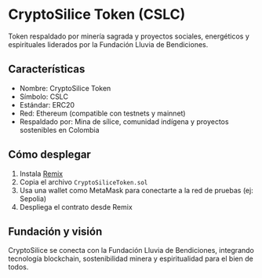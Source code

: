 # CryptoSilice Token (CSLC)

Token respaldado por minería sagrada y proyectos sociales, energéticos y espirituales liderados por la Fundación Lluvia de Bendiciones.

## Características
- Nombre: CryptoSilice Token
- Símbolo: CSLC
- Estándar: ERC20
- Red: Ethereum (compatible con testnets y mainnet)
- Respaldado por: Mina de sílice, comunidad indígena y proyectos sostenibles en Colombia

## Cómo desplegar
1. Instala [Remix](https://remix.ethereum.org/)
2. Copia el archivo `CryptoSiliceToken.sol`
3. Usa una wallet como MetaMask para conectarte a la red de pruebas (ej: Sepolia)
4. Despliega el contrato desde Remix

## Fundación y visión
CryptoSilice se conecta con la Fundación Lluvia de Bendiciones, integrando tecnología blockchain, sostenibilidad minera y espiritualidad para el bien de todos.

